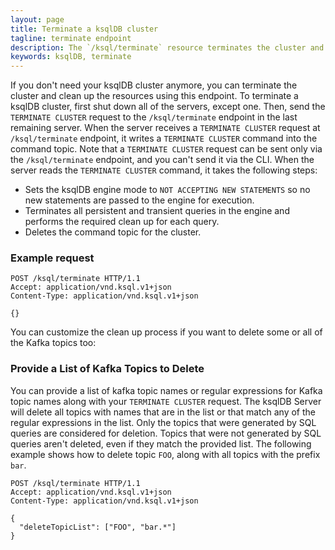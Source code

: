 ```yaml
---
layout: page
title: Terminate a ksqlDB cluster
tagline: terminate endpoint
description: The `/ksql/terminate` resource terminates the cluster and cleans up resources
keywords: ksqlDB, terminate
---
```


If you don't need your ksqlDB cluster anymore, you can terminate the
cluster and clean up the resources using this endpoint. To terminate a
ksqlDB cluster, first shut down all of the servers, except one. Then, send
the `TERMINATE CLUSTER` request to the `/ksql/terminate` endpoint in the
last remaining server. When the server receives a `TERMINATE CLUSTER`
request at `/ksql/terminate` endpoint, it writes a `TERMINATE CLUSTER`
command into the command topic. Note that a `TERMINATE CLUSTER` request
can be sent only via the `/ksql/terminate` endpoint, and you can't send
it via the CLI. When the server reads the `TERMINATE CLUSTER` command,
it takes the following steps:

- Sets the ksqlDB engine mode to `NOT ACCEPTING NEW STATEMENTS` so no new
statements are passed to the engine for execution.
- Terminates all persistent and transient queries in the engine and performs the required clean up for each query.
- Deletes the command topic for the cluster.

### Example request

```http
POST /ksql/terminate HTTP/1.1
Accept: application/vnd.ksql.v1+json
Content-Type: application/vnd.ksql.v1+json

{}
```

You can customize the clean up process if you want to delete some or all
of the Kafka topics too:

### Provide a List of Kafka Topics to Delete

You can provide a list of kafka topic names or regular expressions for Kafka
topic names along with your `TERMINATE CLUSTER` request. The ksqlDB Server will
delete all topics with names that are in the list or that match any of the
regular expressions in the list. Only the topics that were generated by SQL
queries are considered for deletion. Topics that were not generated by SQL
queries aren't deleted, even if they match the provided list. The following
example shows how to delete topic `FOO`, along with all topics with the prefix
`bar`.

```http
POST /ksql/terminate HTTP/1.1
Accept: application/vnd.ksql.v1+json
Content-Type: application/vnd.ksql.v1+json

{
  "deleteTopicList": ["FOO", "bar.*"]
}
```

